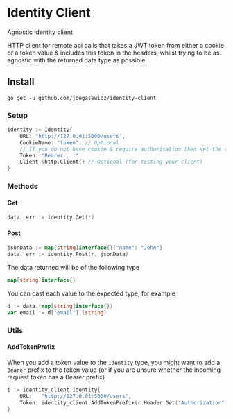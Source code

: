 # Identity Client
Agnostic identity client

HTTP client for remote api calls that takes a JWT token from
either a cookie or a token value & includes this token in the headers, whilst trying to be as agnostic with
the returned data type as possible.
## Install
```
go get -u github.com/joegasewicz/identity-client
```
### Setup
```go
identity := Identity{
	URL: "http://127.0.01:5000/users",
	CookieName: "token", // Optional
	// If you do not have cookie & require authorisation then set the token value manually
	Token: "Bearer ..."
	Client &http.Client{} // Optional (for testing your client)
}
```
### Methods
#### Get
```go
data, err := identity.Get(r)
```
#### Post
```go
jsonData := map[string]interface{}{"name": "John"}
data, err := identity.Post(r, jsonData)
```

The data returned will be of the following type
```go
map[string]interface{}
```

You can cast each value to the expected type, for example
```go
d := data.(map[string]interface{})
var email := d["email"].(string)
```


### Utils
#### AddTokenPrefix
When you add a token value to the `Identity` type, you might want to add
a `Bearer` prefix to the token value (or if you are unsure whether the incoming 
request token has a Bearer prefix)
```go
i := identity_client.Identity{
    URL:   "http://127.0.01:5000/users",
    Token: identity_client.AddTokenPrefix(r.Header.Get("Authorization")),
}
```